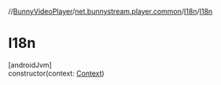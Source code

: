 //[BunnyVideoPlayer](../../../index.md)/[net.bunnystream.player.common](../index.md)/[I18n](index.md)/[I18n](-i18n.md)

# I18n

[androidJvm]\
constructor(context: [Context](https://developer.android.com/reference/kotlin/android/content/Context.html))
